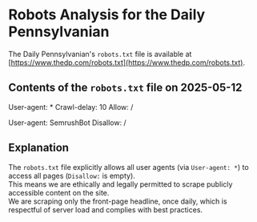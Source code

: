 # Robots Analysis for the Daily Pennsylvanian

The Daily Pennsylvanian's `robots.txt` file is available at  
[https://www.thedp.com/robots.txt](https://www.thedp.com/robots.txt).

## Contents of the `robots.txt` file on 2025-05-12

User-agent: *
Crawl-delay: 10
Allow: /

User-agent: SemrushBot
Disallow: /


## Explanation

The `robots.txt` file explicitly allows all user agents (via `User-agent: *`) to access all pages (`Disallow:` is empty).  
This means we are ethically and legally permitted to scrape publicly accessible content on the site.  
We are scraping only the front-page headline, once daily, which is respectful of server load and complies with best practices.

